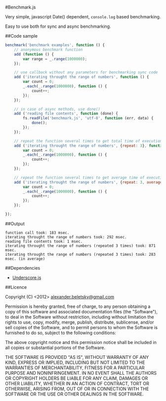 #Benchmark.js

Very simple, javascript Date() dependent, `console.log` based benchmarking.

Easy to use both for sync and async benchmarking.

##Code sample

```js
benchmark('benchmark examples', function () {
    // anonymous benchmark function
    add (function () {
        var range = _.range(1000000);
    });

    // use callback without any parameters for benchmarking sync code
    add ('iterating throught the range of numbers', function () {
        var count = 0;
        _.each(_.range(1000000), function () {
            count++;
        });
    });

    // in case of async methods, use done()
    add ('reading file contents', function (done) {
        fs.readFile('benchmark.js', 'utf-8', function (err, data) {
            done();
        });
    });

    // repeat the function several times to get total time of execution
    add ('iterating throught the range of numbers', {repeat: 3}, function () {
        var count = 0;
        _.each(_.range(1000000), function () {
            count++;
        });
    });

    // repeat the function several times to get average time of execution
    add ('iterating throught the range of numbers', {repeat: 3, average: true }, function () {
        var count = 0;
        _.each(_.range(1000000), function () {
            count++;
        });
    });

});
```

##Output

    function call took: 183 msec.
    iterating throught the range of numbers took: 292 msec.
    reading file contents took: 1 msec.
    iterating throught the range of numbers (repeated 3 times) took: 871 msec.
    iterating throught the range of numbers (repeated 3 times) took: 283 msec. (in average)

##Dependencies

* [Underscore.js](http://underscorejs.org/#)

##Licence

Copyright (C) <2012> <alexander.beletsky@gmail.com>

Permission is hereby granted, free of charge, to any person obtaining a copy of this software and associated documentation files (the "Software"), to deal in the Software without restriction, including without limitation the rights to use, copy, modify, merge, publish, distribute, sublicense, and/or sell copies of the Software, and to permit persons to whom the Software is furnished to do so, subject to the following conditions:

The above copyright notice and this permission notice shall be included in all copies or substantial portions of the Software.

THE SOFTWARE IS PROVIDED "AS IS", WITHOUT WARRANTY OF ANY KIND, EXPRESS OR IMPLIED, INCLUDING BUT NOT LIMITED TO THE WARRANTIES OF MERCHANTABILITY, FITNESS FOR A PARTICULAR PURPOSE AND NONINFRINGEMENT. IN NO EVENT SHALL THE AUTHORS OR COPYRIGHT HOLDERS BE LIABLE FOR ANY CLAIM, DAMAGES OR OTHER LIABILITY, WHETHER IN AN ACTION OF CONTRACT, TORT OR OTHERWISE, ARISING FROM, OUT OF OR IN CONNECTION WITH THE SOFTWARE OR THE USE OR OTHER DEALINGS IN THE SOFTWARE.